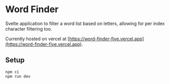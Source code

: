 # Word Finder

Svelte application to filter a word list based on letters, allowing for per index character filtering too.

Currently hosted on vercel at [https://word-finder-five.vercel.app](https://word-finder-five.vercel.app).
## Setup
```
npm ci
npm run dev
```